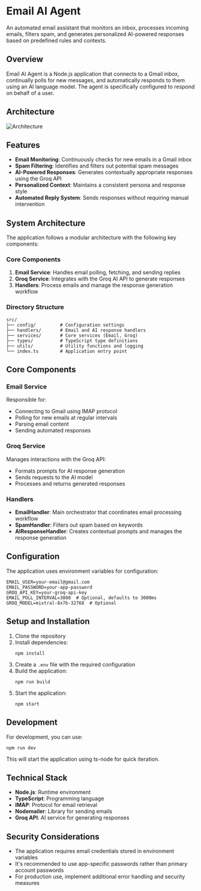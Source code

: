 # Email AI Agent

An automated email assistant that monitors an inbox, processes incoming emails, filters spam, and generates personalized AI-powered responses based on predefined rules and contexts.

## Overview

Email AI Agent is a Node.js application that connects to a Gmail inbox, continually polls for new messages, and automatically responds to them using an AI language model. The agent is specifically configured to respond on behalf of a user.

## Architecture

![Architecture](https://github.com/user-attachments/assets/b78471ac-7da6-4834-b716-e1482b248985)

## Features

- **Email Monitoring**: Continuously checks for new emails in a Gmail inbox
- **Spam Filtering**: Identifies and filters out potential spam messages
- **AI-Powered Responses**: Generates contextually appropriate responses using the Groq API
- **Personalized Context**: Maintains a consistent persona and response style
- **Automated Reply System**: Sends responses without requiring manual intervention

## System Architecture

The application follows a modular architecture with the following key components:

### Core Components

1. **Email Service**: Handles email polling, fetching, and sending replies
2. **Groq Service**: Integrates with the Groq AI API to generate responses
3. **Handlers**: Process emails and manage the response generation workflow

### Directory Structure

```
src/
├── config/         # Configuration settings
├── handlers/       # Email and AI response handlers
├── services/       # Core services (Email, Groq)
├── types/          # TypeScript type definitions
├── utils/          # Utility functions and logging
└── index.ts        # Application entry point
```

## Core Components

### Email Service

Responsible for:
- Connecting to Gmail using IMAP protocol
- Polling for new emails at regular intervals
- Parsing email content
- Sending automated responses

### Groq Service

Manages interactions with the Groq API:
- Formats prompts for AI response generation
- Sends requests to the AI model
- Processes and returns generated responses

### Handlers

- **EmailHandler**: Main orchestrator that coordinates email processing workflow
- **SpamHandler**: Filters out spam based on keywords
- **AIResponseHandler**: Creates contextual prompts and manages the response generation

## Configuration

The application uses environment variables for configuration:

```
EMAIL_USER=your-email@gmail.com
EMAIL_PASSWORD=your-app-password
GROQ_API_KEY=your-groq-api-key
EMAIL_POLL_INTERVAL=3000  # Optional, defaults to 3000ms
GROQ_MODEL=mixtral-8x7b-32768  # Optional
```

## Setup and Installation

1. Clone the repository
2. Install dependencies:
   ```
   npm install
   ```
3. Create a `.env` file with the required configuration
4. Build the application:
   ```
   npm run build
   ```
5. Start the application:
   ```
   npm start
   ```

## Development

For development, you can use:
```
npm run dev
```

This will start the application using ts-node for quick iteration.



## Technical Stack

- **Node.js**: Runtime environment
- **TypeScript**: Programming language
- **IMAP**: Protocol for email retrieval
- **Nodemailer**: Library for sending emails
- **Groq API**: AI service for generating responses

## Security Considerations

- The application requires email credentials stored in environment variables
- It's recommended to use app-specific passwords rather than primary account passwords
- For production use, implement additional error handling and security measures
